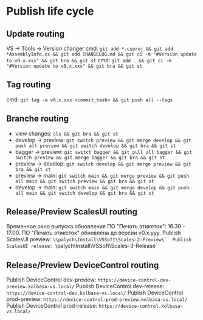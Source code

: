 # Publish life cycle

## Update routing
VS -> Tools -> Version changer
cmd: `git add *.csproj && git add *AssemblyInfo.cs && git add CHANGELOG.md && git ci -m "#Version update to v0.x.xxx" && git bra && git st`
cmd: `git add . && git ci -m "#Version update to v0.x.xxx" && git bra && git st`

## Tag routing
cmd: `git tag -a v0.x.xxx <commit_hash> && git push all --tags`

## Branche routing
- view changes:       `cls && git bra && git st`
- develop -> preview: `git switch preview && git merge develop && git push all preview && git switch develop && git bra && git st`
- bagger -> preview:  `git switch bagger && git pull all bagger && git switch preview && git merge bagger && git bra && git st`
- preview -> develop: `git switch develop && git merge preview && git bra && git st`
- preview -> main:    `git switch main && git merge preview && git push all main && git switch preview && git bra && git st`
- develop -> main:    `git switch main && git merge develop && git push all main && git switch develop && git bra && git st`

## Release/Preview ScalesUI routing
Временное окно выпуска обновления ПО "Печать этикеток": 16.30 - 17.00.
ПО "Печать этикеток" обновлена до версии v0.x.yyy.
Publish ScalesUI preview: `\\palych\Install\VSSoft\Scales-2-Preview\``
Publish ScalesUI release: `\\palych\Install\VSSoft\Scales-3-Release\`

## Release/Preview DeviceControl routing
Publish DeviceControl dev-preview:  `https://device-control-dev-preview.kolbasa-vs.local/`
Publish DeviceControl dev-release:  `https://device-control-dev.kolbasa-vs.local/`
Publish DeviceControl prod-preview: `https://device-control-prod-preview.kolbasa-vs.local/`
Publish DeviceControl prod-release: `https://device-control.kolbasa-vs.local/`
